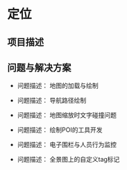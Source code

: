 # 定位
## 项目描述


## 问题与解决方案
- 问题描述：
  地图的加载与绘制

- 问题描述：
  导航路径绘制

- 问题描述：
  地图缩放时文字碰撞问题

- 问题描述：
  绘制POI的工具开发

- 问题描述：
  电子围栏与人员行为监控

- 问题描述：
  全景图上的自定义tag标记